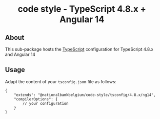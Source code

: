 <h1 align="center">
   code style - TypeScript 4.8.x + Angular 14 
</h1>

## About

This sub-package hosts the [TypeScript](https://www.typescriptlang.org/) configuration for TypeScript 4.8.x and Angular 14

## Usage

Adapt the content of your `tsconfig.json` file as follows:

```text
{
	"extends": "@nationalbankbelgium/code-style/tsconfig/4.8.x/ng14",
	"compilerOptions": {
		// your configuration
	}
}
```
